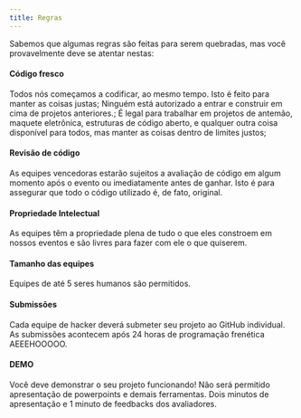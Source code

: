 ```yaml
---
title: Regras
---
```

Sabemos que algumas regras são feitas para serem quebradas, mas você provavelmente deve se atentar nestas:

#### Código fresco

Todos nós começamos a codificar, ao mesmo tempo. Isto é feito para manter as coisas justas;
Ninguém está autorizado a entrar e construir em cima de projetos anteriores.;
É legal para trabalhar em projetos de antemão, maquete eletrônica, estruturas de código aberto, e qualquer outra coisa disponível para todos, mas manter as coisas dentro de limites justos;

#### Revisão de código

As equipes vencedoras estarão sujeitos a avaliação de código em algum momento após o evento ou imediatamente antes de ganhar. Isto é para assegurar que todo o código utilizado é, de fato, original.

#### Propriedade Intelectual

As equipes têm a propriedade plena de tudo o que eles constroem em nossos eventos e são livres para fazer com ele o que quiserem.

#### Tamanho das equipes

Equipes de até 5 seres humanos são permitidos.

#### Submissões

Cada equipe de hacker deverá submeter seu projeto ao GitHub individual. As submissões acontecem após 24 horas de programação frenética AEEEHOOOOO.

#### DEMO

Você deve demonstrar o seu projeto funcionando! Não será permitido apresentação de powerpoints e demais ferramentas. Dois minutos de apresentação e 1 minuto de feedbacks dos avaliadores.
